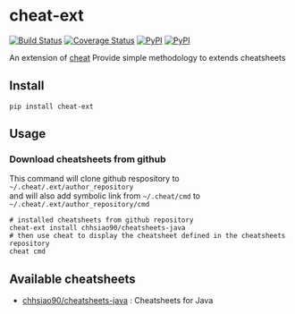 # cheat-ext
[![Build Status](https://travis-ci.org/chhsiao90/cheat-ext.svg?branch=master)](https://travis-ci.org/chhsiao90/cheat-ext)
[![Coverage Status](https://coveralls.io/repos/github/chhsiao90/cheat-ext/badge.svg?branch=master)](https://coveralls.io/github/chhsiao90/cheat-ext?branch=master)
[![PyPI](https://img.shields.io/pypi/v/cheat-ext.svg)](https://pypi.python.org/pypi/cheat-ext/)
[![PyPI](https://img.shields.io/pypi/dm/cheat-ext.svg)](https://pypi.python.org/pypi/cheat-ext/)
  
An extension of [cheat](https://github.com/chrisallenlane/cheat)
Provide simple methodology to extends cheatsheets

## Install
```
pip install cheat-ext
```

## Usage

### Download cheatsheets from github
This command will clone github respository to ```~/.cheat/.ext/author_repository```  
and will also add symbolic link from ```~/.cheat/cmd``` to ```~/.cheat/.ext/author_repository/cmd```

```
# installed cheatsheets from github repository
cheat-ext install chhsiao90/cheatsheets-java
# then use cheat to display the cheatsheet defined in the cheatsheets repository
cheat cmd
```

## Available cheatsheets
- [chhsiao90/cheatsheets-java](https://github.com/chhsiao90/cheatsheets-java) : Cheatsheets for Java
